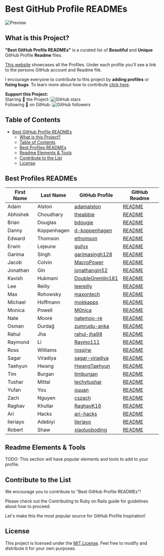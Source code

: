 
# Best GitHub Profile READMEs

![Preview](./preview.gif)

## What is this Project?

**"Best GitHub Profile READMEs"** is a curated list of **Beautiful** and **Unique** GitHub Profile **Readme** files.

[This website](https://maxontech.github.io/best-github-profile-readme/) showcases all the Profiles. Under each profile you'll see a link to the persons GitHub account and Readme file.

I encourage everyone to contribute to this project by **adding profiles** or **fixing bugs**. To learn more about how to contribute  [click here](#contribute-to-the-list).

**Support this Project:**
<br>
Starring 🌟 the Project: ![GitHub stars](https://img.shields.io/github/stars/maxontech/best-github-profile-readme.svg?style=social&label=Star)
<br>
Following 🤝 on GitHub: ![GitHub followers](https://img.shields.io/github/followers/maxontech.svg?style=social&label=Follow)
<br>


## Table of Contents

- [Best GitHub Profile READMEs](#best-github-profile-readmes)
  - [What is this Project?](#what-is-this-project)
  - [Table of Contents](#table-of-contents)
  - [Best Profiles READMEs](#best-profiles-readmes)
  - [Readme Elements \& Tools](#readme-elements--tools)
  - [Contribute to the List](#contribute-to-the-list)
  - [License](#license)



## Best Profiles READMEs

| First Name | Last Name   | GitHub Profile                                          | GitHub Readme                                                  |
| ---------- | ----------- | ------------------------------------------------------- | -------------------------------------------------------------- |
| Adam       | Alston      | [adamalston](https://github.com/adamalston)             | [README](https://github.com/adamalston/adamalston)             |
| Abhishek   | Choudhary   | [theabbie](https://github.com/theabbie)                 | [README](https://github.com/theabbie/theabbie)                 |
| Brian      | Douglas     | [bdougie](https://github.com/bdougie)                   | [README](https://github.com/bdougie/bdougie)                   |
| Danny      | Koppenhagen | [d-koppenhagen](https://github.com/d-koppenhagen)       | [README](https://github.com/d-koppenhagen/d-koppenhagen)       |
| Edward     | Thomson     | [ethomson](https://github.com/ethomson)                 | [README](https://github.com/ethomson/ethomson)                 |
| Erwin      | Lejeune     | [guilyx](https://github.com/guilyx)                     | [README](https://github.com/guilyx/guilyx)                     |
| Garima     | Singh       | [garimasingh128](https://github.com/garimasingh128)     | [README](https://github.com/garimasingh128/garimasingh128)     |
| Jacob      | Colvin      | [MacroPower](https://github.com/MacroPower)             | [README](https://github.com/MacroPower/MacroPower)             |
| Jonathan   | Gin         | [jonathangin52](https://github.com/jonathangin52)       | [README](https://github.com/jonathangin52/jonathangin52)       |
| Kavish     | Hukmani     | [DoubleGremlin181](https://github.com/DoubleGremlin181) | [README](https://github.com/DoubleGremlin181/DoubleGremlin181) |
| Lee        | Reilly      | [leereilly](https://github.com/leereilly)               | [README](https://github.com/leereilly/leereilly)               |
| Max        | Rohowsky    | [maxontech](https://github.com/maxontech)               | [README](https://github.com/maxontech/maxontech)               |
| Michael    | Hoffmann    | [mokkapps](https://github.com/mokkapps)                 | [README](https://github.com/mokkapps/mokkapps)                 |
| Monica     | Powell      | [M0nica](https://github.com/M0nica)                     | [README](https://github.com/M0nica/M0nica)                     |
| Nate       | Moore       | [natemoo-re](https://github.com/natemoo-re)             | [README](https://github.com/natemoo-re/natemoo-re)             |
| Osman      | Durdağ      | [zumrudu-anka](https://github.com/zumrudu-anka)         | [README](https://github.com/zumrudu-anka/zumrudu-anka)         |
| Rahul      | Jha         | [rahul-jha98](https://github.com/rahul-jha98)           | [README](https://github.com/rahul-jha98/rahul-jha98)           |
| Raymond    | Li          | [Raymo111](https://github.com/Raymo111)                 | [README](https://github.com/Raymo111/Raymo111)                 |
| Ross       | Williams    | [rossjrw](https://github.com/rossjrw)                   | [README](https://github.com/rossjrw/rossjrw)                   |
| Sagar      | Viradiya    | [sagar-viradiya](https://github.com/sagar-viradiya)     | [README](https://github.com/sagar-viradiya/sagar-viradiya)     |
| Taehyun    | Hwang       | [HwangTaehyun](https://github.com/HwangTaehyun)         | [README](https://github.com/HwangTaehyun/HwangTaehyun)         |
| Tim        | Burgan      | [timburgan](https://github.com/timburgan)               | [README](https://github.com/timburgan/timburgan)               |
| Tushar     | Mittal      | [techytushar](https://github.com/techytushar)           | [README](https://github.com/techytushar/techytushar)           |
| Yufan      | You         | [ouuan](https://github.com/ouuan)                       | [README](https://github.com/ouuan/ouuan)                       |
| Zach       | Nguyen      | [cszach](https://github.com/cszach)                     | [README](https://github.com/cszach/cszach)                     |
| Raghav     | Khullar     | [RaghavK16](https://github.com/RaghavK16)               | [README](https://github.com/Raghav16/Raghav16)                 |
| Ari        | Hacks       | [ari-hacks](https://github.com/ari-hacks)               | [README](https://github.com/ari-hacks/ari-hacks)               |
| Ileriayo   | Adebiyi     | [Ileriayo](https://github.com/Ileriayo)                 | [README](https://github.com/Ileriayo/Ileriayo)                 |
| Robert     | Shaw        | [xiaoluoboding](https://github.com/xiaoluoboding)       | [README](https://github.com/xiaoluoboding/xiaoluoboding)       |


## Readme Elements & Tools

TODO: This section will have popular elements and tools to add to your profile. 


## Contribute to the List

We encourage you to contribute to "Best GitHub Profile READMEs"!

Please check out the Contributing to Ruby on Rails guide for guidelines about how to proceed.

Let's make this the most popular source for GitHub Profile Inspiration!


## License

This project is licensed under the [MIT License](https://opensource.org/licenses/MIT). Feel free to modify and distribute it for your own purposes.